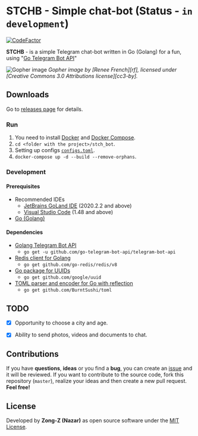 # STCHB - Simple chat-bot (Status - `in development`)

[![CodeFactor](https://www.codefactor.io/repository/github/zong-z/stch_bot/badge)](https://www.codefactor.io/repository/github/zong-z/stch_bot)

**STCHB** - is a simple Telegram chat-bot written in Go (Golang) for a fun, using "[Go Telegram Bot API](https://github.com/go-telegram-bot-api/telegram-bot-api)"

![Gopher image](https://golang.org/doc/gopher/fiveyears.jpg)
*Gopher image by [Renee French][rf], licensed under [Creative Commons 3.0 Attributions license][cc3-by].*

## Downloads

Go to [releases page](https://github.com/Zong-Z/stch_bot/releases) for details.

### Run

1) You need to install [Docker](https://docs.docker.com/get-docker) and [Docker Compose](https://docs.docker.com/compose/install).
2) `cd <folder with the project>/stch_bot`.
3) Setting up configs [`configs.toml`](https://github.com/Zong-Z/stch_bot/blob/master/configs/configs.toml).
4) `docker-compose up -d --build --remove-orphans`.

### Development

#### Prerequisites

- Recommended IDEs
  - [JetBrains GoLand IDE](https://www.jetbrains.com/go) (2020.2.2 and above)
  - [Visual Studio Code](https://code.visualstudio.com) (1.48 and above)
- [Go (Golang)](https://golang.org/dl)

#### Dependencies

- [Golang Telegram Bot API](https://github.com/go-telegram-bot-api/telegram-bot-api)
  - `go get -u github.com/go-telegram-bot-api/telegram-bot-api`
- [Redis client for Golang](https://github.com/go-redis/redis)
  - `go get github.com/go-redis/redis/v8`
- [Go package for UUIDs](https://github.com/google/uuid)
  - `go get github.com/google/uuid`
- [TOML parser and encoder for Go with reflection](https://github.com/BurntSushi/toml)
  - `go get github.com/BurntSushi/toml`

## TODO

-[x] Opportunity to choose a city and age.

-[x] Ability to send photos, videos and documents to chat.

## Contributions

If you have **questions**, **ideas** or you find a **bug**, you can create an [issue](https://github.com/Zong-Z/stch_bot/issues) and it will be reviewed. If you want to contribute to the source code, fork this repository (`master`), realize your ideas and then create a new pull request. **Feel free!**

## License

Developed by **Zong-Z (Nazar)** as open source software under the [MIT License](https://github.com/Zong-Z/stch_bot/blob/master/LICENSE).
